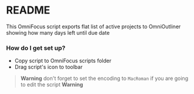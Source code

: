 # README #

This OmniFocus script exports flat list of active projects to OmniOutliner showing how many days left until due date

### How do I get set up? ###

* Copy script to OmniFocus scripts folder
* Drag script's icon to toolbar

>**Warning** don't forget to set the encoding to `MacRoman` if you are going to edit the script **Warning**
